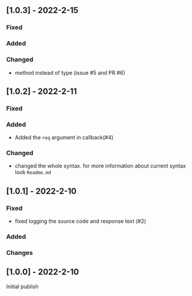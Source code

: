 ## [1.0.3] - 2022-2-15
### Fixed
### Added 
### Changed
- method instead of type (issue #5 and PR #6)

## [1.0.2] - 2022-2-11
### Fixed
### Added
- Added the `req` argument in callback(#4)
### Changed
- changed the whole syntax. for more information about current syntax look `Readme.md`

## [1.0.1] - 2022-2-10
### Fixed
- fixed logging the source code and response text (#2)
### Added
### Changes

## [1.0.0] - 2022-2-10
Initial publish
